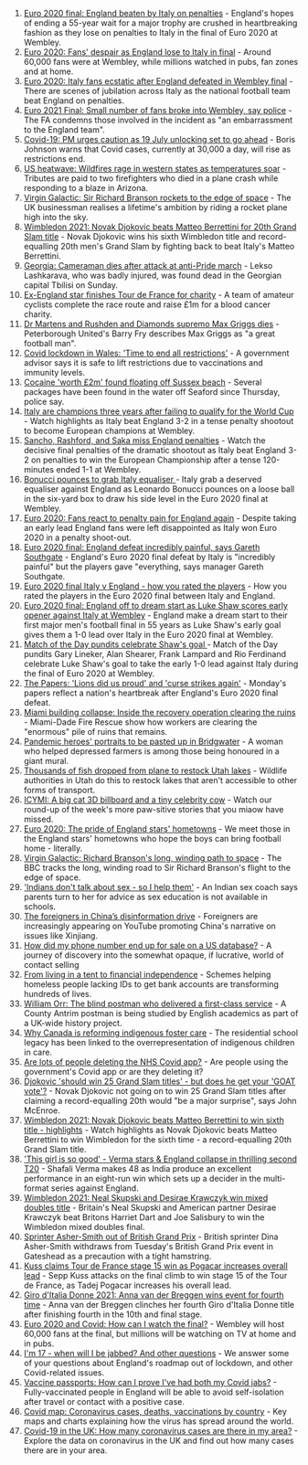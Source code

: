 1. [Euro 2020 final: England beaten by Italy on penalties](https://www.bbc.co.uk/sport/football/51198762) - England's hopes of ending a 55-year wait for a major trophy are crushed in heartbreaking fashion as they lose on penalties to Italy in the final of Euro 2020 at Wembley.
2. [Euro 2020: Fans' despair as England lose to Italy in final](https://www.bbc.co.uk/news/uk-57800036) - Around 60,000 fans were at Wembley, while millions watched in pubs, fan zones and at home.
3. [Euro 2020: Italy fans ecstatic after England defeated in Wembley final](https://www.bbc.co.uk/news/world-europe-57800151) - There are scenes of jubilation across Italy as the national football team beat England on penalties.
4. [Euro 2021 Final: Small number of fans broke into Wembley, say police](https://www.bbc.co.uk/news/uk-57799271) - The FA condemns those involved in the incident as "an embarrassment to the England team".
5. [Covid-19: PM urges caution as 19 July unlocking set to go ahead](https://www.bbc.co.uk/news/uk-57797657) - Boris Johnson warns that Covid cases, currently at 30,000 a day, will rise as restrictions end.
6. [US heatwave: Wildfires rage in western states as temperatures soar](https://www.bbc.co.uk/news/world-us-canada-57794263) - Tributes are paid to two firefighters who died in a plane crash while responding to a blaze in Arizona.
7. [Virgin Galactic: Sir Richard Branson rockets to the edge of space](https://www.bbc.co.uk/news/science-environment-57797297) - The UK businessman realises a lifetime's ambition by riding a rocket plane high into the sky.
8. [Wimbledon 2021: Novak Djokovic beats Matteo Berrettini for 20th Grand Slam title](https://www.bbc.co.uk/sport/tennis/57792226) - Novak Djokovic wins his sixth Wimbledon title and record-equalling 20th men's Grand Slam by fighting back to beat Italy's Matteo Berrettini.
9. [Georgia: Cameraman dies after attack at anti-Pride march](https://www.bbc.co.uk/news/world-europe-57797467) - Lekso Lashkarava, who was badly injured, was found dead in the Georgian capital Tbilisi on Sunday.
10. [Ex-England star finishes Tour de France for charity](https://www.bbc.co.uk/news/uk-england-57798457) - A team of amateur cyclists complete the race route and raise £1m for a blood cancer charity.
11. [Dr Martens and Rushden and Diamonds supremo Max Griggs dies](https://www.bbc.co.uk/news/uk-england-northamptonshire-57796712) - Peterborough United's Barry Fry describes Max Griggs as "a great football man".
12. [Covid lockdown in Wales: 'Time to end all restrictions'](https://www.bbc.co.uk/news/uk-wales-57785073) - A government advisor says it is safe to lift restrictions due to vaccinations and immunity levels.
13. [Cocaine 'worth £2m' found floating off Sussex beach](https://www.bbc.co.uk/news/uk-england-sussex-57795212) - Several packages have been found in the water off Seaford since Thursday, police say.
14. [Italy are champions three years after failing to qualify for the World Cup  ](https://www.bbc.co.uk/sport/av/football/57799875) - Watch highlights as Italy beat England 3-2 in a tense penalty shootout to become European champions at Wembley.
15. [Sancho, Rashford, and Saka miss England penalties](https://www.bbc.co.uk/sport/av/football/57800161) - Watch the decisive final penalties of the dramatic shootout as Italy beat England 3-2 on penalties to win the European Championship after a tense 120-minutes ended 1-1 at Wembley.
16. [Bonucci pounces to grab Italy equaliser ](https://www.bbc.co.uk/sport/av/football/57799636) - Italy grab a deserved equaliser against England as Leonardo Bonucci pounces on a loose ball in the six-yard box to draw his side level in the Euro 2020 final at Wembley.
17. [Euro 2020: Fans react to penalty pain for England again](https://www.bbc.co.uk/news/uk-57798771) - Despite taking an early lead England fans were left disappointed as Italy won Euro 2020 in a penalty shoot-out.
18. [Euro 2020 final: England defeat incredibly painful, says Gareth Southgate](https://www.bbc.co.uk/sport/football/57800221) - England's Euro 2020 final defeat by Italy is "incredibly painful" but the players gave "everything, says manager Gareth Southgate.
19. [Euro 2020 final Italy v England - how you rated the players](https://www.bbc.co.uk/sport/football/51199329) - How you rated the players in the Euro 2020 final between Italy and England.
20. [Euro 2020 final: England off to dream start as Luke Shaw scores early opener against Italy at Wembley](https://www.bbc.co.uk/sport/av/football/57799631) - England make a dream start to their first major men's football final in 55 years as Luke Shaw's early goal gives them a 1-0 lead over Italy in the Euro 2020 final at Wembley.
21. [Match of the Day pundits celebrate Shaw's goal ](https://www.bbc.co.uk/sport/av/football/57799216) - Match of the Day pundits Gary Lineker, Alan Shearer, Frank Lampard and Rio Ferdinand celebrate Luke Shaw's goal to take the early 1-0 lead against Italy during the final of Euro 2020 at Wembley.
22. [The Papers: 'Lions did us proud' and 'curse strikes again'](https://www.bbc.co.uk/news/blogs-the-papers-57799821) - Monday's papers reflect a nation's heartbreak after England's Euro 2020 final defeat.
23. [Miami building collapse: Inside the recovery operation clearing the ruins](https://www.bbc.co.uk/news/world-us-canada-57795441) - Miami-Dade Fire Rescue show how workers are clearing the "enormous" pile of ruins that remains.
24. [Pandemic heroes' portraits to be pasted up in Bridgwater](https://www.bbc.co.uk/news/uk-england-somerset-57788657) - A woman who helped depressed farmers is among those being honoured in a giant mural.
25. [Thousands of fish dropped from plane to restock Utah lakes](https://www.bbc.co.uk/news/world-us-canada-57793082) - Wildlife authorities in Utah do this to restock lakes that aren't accessible to other forms of transport.
26. [ICYMI: A big cat 3D billboard and a tiny celebrity cow](https://www.bbc.co.uk/news/world-57771740) - Watch our round-up of the week's more paw-sitive stories that you miaow have missed.
27. [Euro 2020: The pride of England stars' hometowns](https://www.bbc.co.uk/news/uk-england-57791089) - We meet those in the England stars' hometowns who hope the boys can bring football home - literally.
28. [Virgin Galactic: Richard Branson's long, winding path to space](https://www.bbc.co.uk/news/science-environment-57798167) - The BBC tracks the long, winding road to Sir Richard Branson's flight to the edge of space.
29. ['Indians don't talk about sex - so I help them'](https://www.bbc.co.uk/news/stories-56838660) - An Indian sex coach says parents turn to her for advice as sex education is not available in schools.
30. [The foreigners in China’s disinformation drive](https://www.bbc.co.uk/news/world-asia-china-57780023) - Foreigners are increasingly appearing on YouTube promoting China's narrative on issues like Xinjiang.
31. [How did my phone number end up for sale on a US database?](https://www.bbc.co.uk/news/technology-57443597) - A journey of discovery into the somewhat opaque, if lucrative, world of contact selling
32. [From living in a tent to financial independence](https://www.bbc.co.uk/news/business-57666610) - Schemes helping homeless people lacking IDs to get bank accounts are transforming hundreds of lives.
33. [William Orr: The blind postman who delivered a first-class service](https://www.bbc.co.uk/news/uk-northern-ireland-57762587) - A County Antrim postman is being studied by English academics as part of a UK-wide history project.
34. [Why Canada is reforming indigenous foster care](https://www.bbc.co.uk/news/world-us-canada-57646170) - The residential school legacy has been linked to the overrepresentation of indigenous children in care.
35. [Are lots of people deleting the NHS Covid app?](https://www.bbc.co.uk/news/57779371) - Are people using the government's Covid app or are they deleting it?
36. [Djokovic 'should win 25 Grand Slam titles' - but does he get your 'GOAT vote'?](https://www.bbc.co.uk/sport/tennis/57768307) - Novak Djokovic not going on to win 25 Grand Slam titles after claiming a record-equalling 20th would "be a major surprise", says John McEnroe.
37. [Wimbledon 2021: Novak Djokovic beats Matteo Berrettini to win sixth title - highlights](https://www.bbc.co.uk/sport/av/tennis/57798311) - Watch highlights as Novak Djokovic beats Matteo Berrettini to win Wimbledon for the sixth time - a record-equalling 20th Grand Slam title.
38. ['This girl is so good' - Verma stars & England collapse in thrilling second T20](https://www.bbc.co.uk/sport/cricket/57798277) - Shafali Verma makes 48 as India produce an excellent performance in an eight-run win which sets up a decider in the multi-format series against England.
39. [Wimbledon 2021: Neal Skupski and Desirae Krawczyk win mixed doubles title](https://www.bbc.co.uk/sport/tennis/57799241) - Britain's Neal Skupski and American partner Desirae Krawczyk beat Britons Harriet Dart and Joe Salisbury to win the Wimbledon mixed doubles final.
40. [Sprinter Asher-Smith out of British Grand Prix](https://www.bbc.co.uk/sport/athletics/57797917) - British sprinter Dina Asher-Smith withdraws from Tuesday's British Grand Prix event in Gateshead as a precaution with a tight hamstring.
41. [Kuss claims Tour de France stage 15 win as Pogacar increases overall lead](https://www.bbc.co.uk/sport/cycling/57797623) - Sepp Kuss attacks on the final climb to win stage 15 of the Tour de France, as Tadej Pogacar increases his overall lead.
42. [Giro d'Italia Donne 2021: Anna van der Breggen wins event for fourth time](https://www.bbc.co.uk/sport/cycling/57797619) - Anna van der Breggen clinches her fourth Giro d'Italia Donne title after finishing fourth in the 10th and final stage.
43. [Euro 2020 and Covid: How can I watch the final?](https://www.bbc.co.uk/news/uk-57386719) - Wembley will host 60,000 fans at the final, but millions will be watching on TV at home and in pubs.
44. [I'm 17 - when will I be jabbed? And other questions](https://www.bbc.co.uk/news/world-asia-china-51176409) - We answer some of your questions about England's roadmap out of lockdown, and other Covid-related issues.
45. [Vaccine passports: How can I prove I've had both my Covid jabs?](https://www.bbc.co.uk/news/explainers-55718553) - Fully-vaccinated people in England will be able to avoid self-isolation after travel or contact with a positive case.
46. [Covid map: Coronavirus cases, deaths, vaccinations by country](https://www.bbc.co.uk/news/world-51235105) - Key maps and charts explaining how the virus has spread around the world.
47. [Covid-19 in the UK: How many coronavirus cases are there in my area?](https://www.bbc.co.uk/news/uk-51768274) - Explore the data on coronavirus in the UK and find out how many cases there are in your area.
